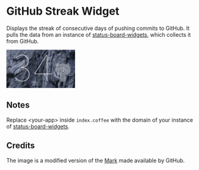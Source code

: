 # GitHub Streak Widget

Displays the streak of consecutive days of pushing commits to GitHub. It pulls
the data from an instance of [status-board-widgets](https://github.com/coding-chimp/status-board-widgets), which collects it from GitHub.

<a href="https://raw.githubusercontent.com/coding-chimp/uebersicht-widgets/master/github-streak/screenshot.png" target="_blank">
  <img src="https://raw.githubusercontent.com/coding-chimp/uebersicht-widgets/master/github-streak/screenshot.png" alt="the widget in action" width=180 height=100>
</a>

## Notes

Replace \<your-app\> inside `index.coffee` with the domain of your instance of [status-board-widgets](https://github.com/coding-chimp/status-board-widgets).

## Credits

The image is a modified version of the [Mark](https://github.com/logos) made available by GitHub.
